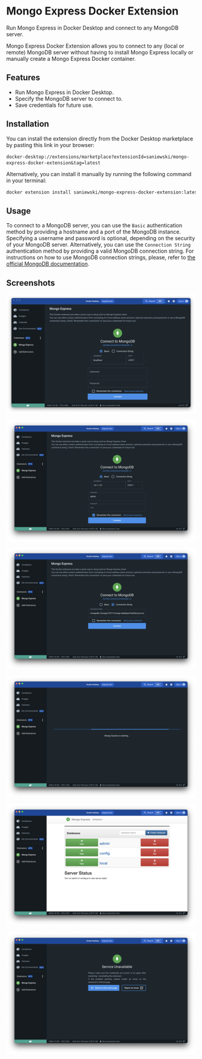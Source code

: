 # Mongo Express Docker Extension
Run Mongo Express in Docker Desktop and connect to any MongoDB server.

Mongo Express Docker Extension allows you to connect to any (local or remote) MongoDB server
without having to install Mongo Express locally or manually create a Mongo Express Docker container.

## Features
- Run Mongo Express in Docker Desktop.
- Specify the MongoDB server to connect to.
- Save credentials for future use.

## Installation
You can install the extension directly from the Docker Desktop marketplace by pasting this link in your browser:
```
docker-desktop://extensions/marketplace?extensionId=saniewski/mongo-express-docker-extension&tag=latest
```
Alternatively, you can install it manually by running the following command in your terminal:
```bash
docker extension install saniewski/mongo-express-docker-extension:latest
```

## Usage
To connect to a MongoDB server, you can use the `Basic` authentication method by providing a hostname and a port of the
MongoDB instance. Specifying a username and password is optional, depending on the security of your MongoDB server.
Alternatively, you can use the `Connection String` authentication method by providing a valid MongoDB connection string.
For instructions on how to use MongoDB connection strings, please, refer to [the official MongoDB documentation][7].

## Screenshots
![Login Page - Basic 1][1]

![Login Page - Basic 2][2]

![Login Page - Connection String][3]

![Loading Mongo Express][4]

![Mongo Express Dashboard][5]

![Service Unavailable][6]

[1]: https://raw.githubusercontent.com/Saniewski/mongo-express-docker-extension/main/docs/screenshots/01-login-page-basic-1.png
[2]: https://raw.githubusercontent.com/Saniewski/mongo-express-docker-extension/main/docs/screenshots/02-login-page-basic-2.png
[3]: https://raw.githubusercontent.com/Saniewski/mongo-express-docker-extension/main/docs/screenshots/03-login-page-connection-string.png
[4]: https://raw.githubusercontent.com/Saniewski/mongo-express-docker-extension/main/docs/screenshots/04-loading-mongo-express.png
[5]: https://raw.githubusercontent.com/Saniewski/mongo-express-docker-extension/main/docs/screenshots/05-mongo-express-dashboard.png
[6]: https://raw.githubusercontent.com/Saniewski/mongo-express-docker-extension/main/docs/screenshots/06-service-unavailable.png
[7]: https://www.mongodb.com/docs/manual/reference/connection-string/
